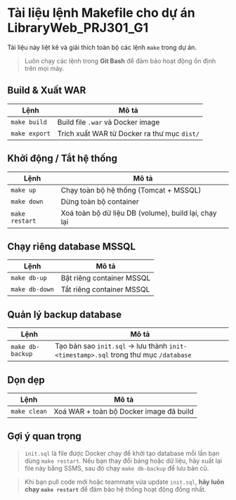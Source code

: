 # Tài liệu lệnh Makefile cho dự án LibraryWeb_PRJ301_G1

Tài liệu này liệt kê và giải thích toàn bộ các lệnh `make` trong dự án.

> Luôn chạy các lệnh trong **Git Bash** để đảm bảo hoạt động ổn định trên mọi máy.

## Build & Xuất WAR

| Lệnh          | Mô tả                                       |
|---------------|---------------------------------------------|
| `make build`  | Build file `.war` và Docker image           |
| `make export` | Trích xuất WAR từ Docker ra thư mục `dist/` |

## Khởi động / Tắt hệ thống

| Lệnh           | Mô tả                                                |
|----------------|------------------------------------------------------|
| `make up`      | Chạy toàn bộ hệ thống (Tomcat + MSSQL)               |
| `make down`    | Dừng toàn bộ container                               |
| `make restart` | Xoá toàn bộ dữ liệu DB (volume), build lại, chạy lại |

## Chạy riêng database MSSQL

| Lệnh           | Mô tả                     |
|----------------|---------------------------|
| `make db-up`   | Bật riêng container MSSQL |
| `make db-down` | Tắt riêng container MSSQL |

## Quản lý backup database

| Lệnh             | Mô tả                                                                               |
|------------------|-------------------------------------------------------------------------------------|
| `make db-backup` | Tạo bản sao `init.sql` → lưu thành `init-<timestamp>.sql` trong thư mục `/database` |

## Dọn dẹp

| Lệnh         | Mô tả                                   |
|--------------|-----------------------------------------|
| `make clean` | Xoá WAR + toàn bộ Docker image đã build |

## Gợi ý quan trọng

> `init.sql` là file được Docker chạy để khởi tạo database mỗi lần bạn dùng `make restart`.
> Nếu bạn thay đổi bảng hoặc dữ liệu, hãy xuất lại file này bằng SSMS, sau đó chạy `make db-backup` để lưu bản cũ.

> Khi bạn pull code mới hoặc teammate vừa update `init.sql`, **hãy luôn chạy `make restart`** để đảm bảo hệ thống hoạt
> động đồng nhất.
